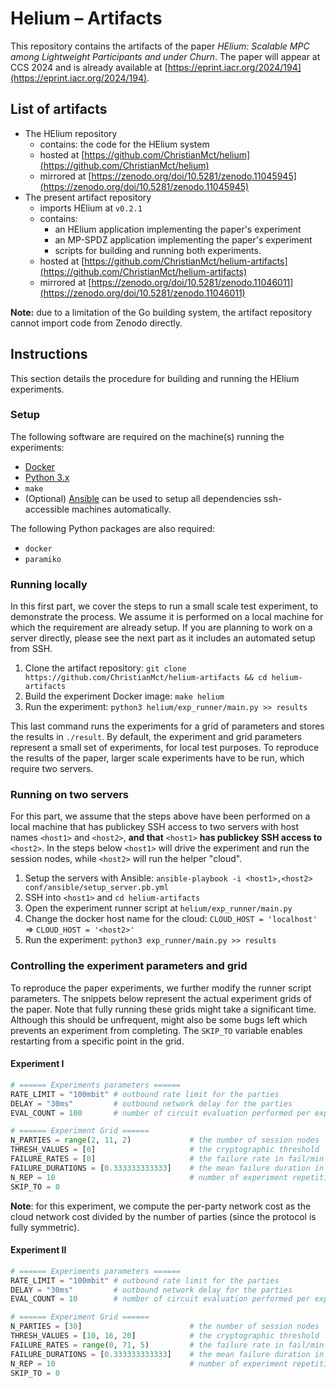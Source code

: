 # Helium – Artifacts 

This repository contains the artifacts of the paper _HElium: Scalable MPC among Lightweight Participants and under Churn_. The paper will appear at CCS 2024 and is already available at [https://eprint.iacr.org/2024/194](https://eprint.iacr.org/2024/194).

## List of artifacts
- The HElium repository
    - contains: the code for the HElium system 
    - hosted at [https://github.com/ChristianMct/helium](https://github.com/ChristianMct/helium)
    - mirrored at [https://zenodo.org/doi/10.5281/zenodo.11045945](https://zenodo.org/doi/10.5281/zenodo.11045945)
- The present artifact repository
    - imports HElium at `v0.2.1`
    - contains:
        - an HElium application implementing the paper's experiment
        - an MP-SPDZ application implementing the paper's experiment
        - scripts for building and running both experiments.
    - hosted at [https://github.com/ChristianMct/helium-artifacts](https://github.com/ChristianMct/helium-artifacts)
    - mirrored at [https://zenodo.org/doi/10.5281/zenodo.11046011](https://zenodo.org/doi/10.5281/zenodo.11046011)

**Note:** due to a limitation of the Go building system, the artifact repository cannot import code from Zenodo directly.

## Instructions
This section details the procedure for building and running the HElium experiments.

### Setup
The following software are required on the machine(s) running the experiments:
 - [Docker](https://docs.docker.com/get-docker/)
 - [Python 3.x](https://www.python.org/downloads/)
 - `make`
 - (Optional) [Ansible](https://docs.ansible.com/ansible/latest/installation_guide/intro_installation.html) can be used to setup all dependencies ssh-accessible machines automatically.

The following Python packages are also required:
 - `docker`
 - `paramiko`

### Running locally
In this first part, we cover the steps to run a small scale test experiment, to demonstrate the process.
We assume it is performed on a local machine for which the requirement are already setup. If you are planning 
to work on a server directly, please see the next part as it includes an automated setup from SSH.

1. Clone the artifact repository: `git clone https://github.com/ChristianMct/helium-artifacts && cd helium-artifacts`
2. Build the experiment Docker image: `make helium`
4. Run the experiment: `python3 helium/exp_runner/main.py >> results`

This last command runs the experiments for a grid of parameters and stores the results in `./result`. 
By default, the experiment and grid parameters represent a small set of experiments, for local test purposes.
To reproduce the results of the paper, larger scale experiments have to be run, which require two servers.

### Running on two servers
For this part, we assume that the steps above have been performed on a local machine that has publickey SSH access to two servers 
with host names `<host1>` and `<host2>`, **and that** `<host1>` **has publickey SSH access to** `<host2>`. In the steps below `<host1>` will drive 
the experiment and run the session nodes, while `<host2>` will run the helper "cloud". 

1. Setup the servers with Ansible: `ansible-playbook -i <host1>,<host2> conf/ansible/setup_server.pb.yml`
2. SSH into `<host1>` and `cd helium-artifacts`
3. Open the experiment runner script at `helium/exp_runner/main.py`
4. Change the docker host name for the cloud: `CLOUD_HOST = 'localhost'` => `CLOUD_HOST = '<host2>'`
5. Run the experiment: `python3 exp_runner/main.py >> results`

### Controlling the experiment parameters and grid
To reproduce the paper experiments, we further modify the runner script parameters. The snippets below represent the actual experiment grids
of the paper. Note that fully running these grids might take a significant time. Although this should be unfrequent, might also be some bugs 
left which prevents an experiment from completing. The `SKIP_TO` variable enables restarting from a specific point in the grid.

#### Experiment I
```python
# ====== Experiments parameters ======
RATE_LIMIT = "100mbit" # outbound rate limit for the parties
DELAY = "30ms"         # outbound network delay for the parties
EVAL_COUNT = 100       # number of circuit evaluation performed per experiment

# ====== Experiment Grid ======
N_PARTIES = range(2, 11, 2)             # the number of session nodes
THRESH_VALUES = [0]                     # the cryptographic threshold
FAILURE_RATES = [0]                     # the failure rate in fail/min
FAILURE_DURATIONS = [0.333333333333]    # the mean failure duration in min
N_REP = 10                              # number of experiment repetition
SKIP_TO = 0
```

**Note**: for this experiment, we compute the per-party network cost as the cloud network cost divided by the number of parties (since the 
protocol is fully symmetric).

#### Experiment II
```python
# ====== Experiments parameters ======
RATE_LIMIT = "100mbit" # outbound rate limit for the parties
DELAY = "30ms"         # outbound network delay for the parties
EVAL_COUNT = 10        # number of circuit evaluation performed per experiment

# ====== Experiment Grid ======
N_PARTIES = [30]                        # the number of session nodes
THRESH_VALUES = [10, 16, 20]            # the cryptographic threshold
FAILURE_RATES = range(0, 71, 5)         # the failure rate in fail/min
FAILURE_DURATIONS = [0.333333333333]    # the mean failure duration in min
N_REP = 10                              # number of experiment repetition
SKIP_TO = 0
```


